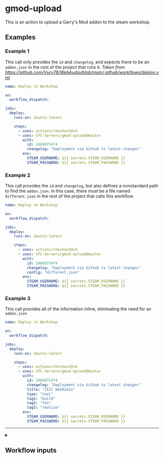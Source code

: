 # gmod-upload

This is an action to upload a Garry's Mod addon to the steam workshop.

## Examples

### Example 1
This call only provides the `id` and `changelog`, and expects there to be an `addon.json` in the root of the project that runs it.
_Taken from https://github.com/Vurv78/WebAudio/blob/main/.github/workflows/deploy.yml_

```yaml
name: Deploy to Workshop

on:
  workflow_dispatch:

jobs:
  deploy:
    runs-on: ubuntu-latest

    steps:
      - uses: actions/checkout@v4
      - uses: CFC-Servers/gmod-upload@master
        with:
          id: 2466875474
          changelog: "Deployment via Github to latest changes"
        env:
          STEAM_USERNAME: ${{ secrets.STEAM_USERNAME }}
          STEAM_PASSWORD: ${{ secrets.STEAM_PASSWORD }}
```

### Example 2
This call provides the `id` and `changelog`, but also defines a nonstandard path to find the `addon.json`.
In this case, there must be a file named `different.json` in the root of the project that calls this workflow.

```yaml
name: Deploy to Workshop

on:
  workflow_dispatch:

jobs:
  deploy:
    runs-on: ubuntu-latest

    steps:
      - uses: actions/checkout@v4
      - uses: CFC-Servers/gmod-upload@master
        with:
          id: 2466875474
          changelog: "Deployment via Github to latest changes"
          config: "different.json"
        env:
          STEAM_USERNAME: ${{ secrets.STEAM_USERNAME }}
          STEAM_PASSWORD: ${{ secrets.STEAM_PASSWORD }}
```

### Example 3
This call provides all of the information inline, eliminating the need for an `addon.json`
```yaml
name: Deploy to Workshop

on:
  workflow_dispatch:

jobs:
  deploy:
    runs-on: ubuntu-latest

    steps:
      - uses: actions/checkout@v4
      - uses: CFC-Servers/gmod-upload@master
        with:
          id: 2466875474
          changelog: "Deployment via Github to latest changes"
          title: "[E2] WebAudio"
          type: "tool"
          tag1: "build"
          tag2: "fun"
          tag3: "realism"
        env:
          STEAM_USERNAME: ${{ secrets.STEAM_USERNAME }}
          STEAM_PASSWORD: ${{ secrets.STEAM_PASSWORD }}
```

---

<details>
<summary><h2>Workflow inputs</h2></summary>
<br>

| **Name**    | **Example**                              | **Notes**                                                                                                                                                                                                                                                                                     |
|-------------|------------------------------------------|-----------------------------------------------------------------------------------------------------------------------------------------------------------------------------------------------------------------------------------------------------------------------------------------------|
| `changelog` | Created a new thing and fixed some stuff | The changelog to display in the Workhop's Updates section. Uses standard [Steam BBCode](https://steamcommunity.com/comment/ForumTopic/formattinghelp)                                                                                                                                         |
| `id`        | `2466875474`                             | The ID of the (already created) Workshop item                                                                                                                                                                                                                                                 |
| `config`    | `myaddon.json`                           | If present, will attempt to use the given path as the [addon.json](https://wiki.facepunch.com/gmod/Workshop_Addon_Creation#addonjson). If given, all of the following inputs are ignored. If no additional inputs are provided, a standard `addon.json` is expected to exist in your project. |
| `title`     | My glorious addon                        | The title of the Workshop item.<br><br>:warning: This input will be ignored if the `config` input is used                                                                                                                                                                                     |
| `type`      | ServerContent                            | The addon type. Must be one of:<br>```ServerContent, gamemode, map, weapon, vehicle, npc, tool, effects, model, entity```<br><br>:warning: This input will be ignored if the `config` input is used.                                                                                          |
| `tag1`      | fun                                      | The first tag. Must be one of:<br>```fun, roleplay, scenic, movie, realism, cartoon, water, comic, build```<br><br>:warning: This input will be ignored if the `config` input is used.                                                                                                        |
| `tag2`      | roleplay                                 | The second tag (Optional). Must be one of:<br>```fun, roleplay, scenic, movie, realism, cartoon, water, comic, build```<br><br>:warning: This input will be ignored if the `config` input is used.                                                                                            |
| `tag3`      | realism                                  | The third tag (Optional). Must be one of:<br>```fun, roleplay, scenic, movie, realism, cartoon, water, comic, build```<br><br>:warning: This input will be ignored if the `config` input is used.                                                                                             |
| `remove_lua`  | true                                     | If set to `true`, will the remove the `lua` folder from the uploaded files. default is `false` |

</details>
